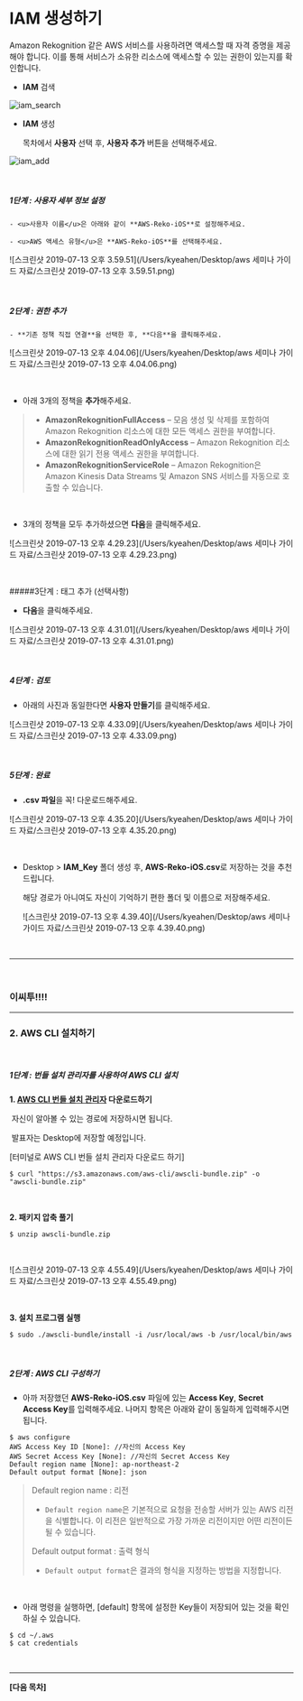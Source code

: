 # IAM 생성하기

Amazon Rekognition 같은 AWS 서비스를 사용하려면 액세스할 때 자격 증명을 제공해야 합니다. 이를 통해 서비스가 소유한 리소스에 액세스할 수 있는 권한이 있는지를 확인합니다.



* **IAM** 검색

![iam_search](/Users/kyeahen/Desktop/AWS-Rekognition-iOS/AWS-Rekognition-iOS/Guide/iam_search.png)



* **IAM** 생성

  목차에서 **사용자** 선택 후, **사용자 추가** 버튼을 선택해주세요.

![iam_add](/Users/kyeahen/Desktop/AWS-Rekognition-iOS/AWS-Rekognition-iOS/Guide/iam_add.png)

<br/>

##### 1단계 : 사용자 세부 정보 설정

	- <u>사용자 이름</u>은 아래와 같이 **AWS-Reko-iOS**로 설정해주세요.
	
	- <u>AWS 액세스 유형</u>은 **AWS-Reko-iOS**를 선택해주세요.

![스크린샷 2019-07-13 오후 3.59.51](/Users/kyeahen/Desktop/aws 세미나 가이드 자료/스크린샷 2019-07-13 오후 3.59.51.png)

<br/>

##### 2단계 : 권한 추가

	- **기존 정책 직접 연결**을 선택한 후, **다음**을 클릭해주세요.

![스크린샷 2019-07-13 오후 4.04.06](/Users/kyeahen/Desktop/aws 세미나 가이드 자료/스크린샷 2019-07-13 오후 4.04.06.png)

<br/>

* 아래 3개의 정책을 **추가**해주세요.

> - **AmazonRekognitionFullAccess** – 모음 생성 및 삭제를 포함하여 Amazon Rekognition 리소스에 대한 모든 액세스 권한을 부여합니다.
> - **AmazonRekognitionReadOnlyAccess** – Amazon Rekognition 리소스에 대한 읽기 전용 액세스 권한을 부여합니다.
> - **AmazonRekognitionServiceRole** – Amazon Rekognition은 Amazon Kinesis Data Streams 및 Amazon SNS 서비스를 자동으로 호출할 수 있습니다.

<br/>

* 3개의 정책을 모두 추가하셨으면 **다음**을 클릭해주세요.

![스크린샷 2019-07-13 오후 4.29.23](/Users/kyeahen/Desktop/aws 세미나 가이드 자료/스크린샷 2019-07-13 오후 4.29.23.png)

<br/>

#####3단계 : 태그 추가 (선택사항)

* **다음**을 클릭해주세요.

![스크린샷 2019-07-13 오후 4.31.01](/Users/kyeahen/Desktop/aws 세미나 가이드 자료/스크린샷 2019-07-13 오후 4.31.01.png)

<br/>

##### 4단계 : 검토

* 아래의 사진과 동일한다면 **사용자 만들기**를 클릭해주세요.

![스크린샷 2019-07-13 오후 4.33.09](/Users/kyeahen/Desktop/aws 세미나 가이드 자료/스크린샷 2019-07-13 오후 4.33.09.png)

<br/>

##### 5단계 : 완료

* **.csv 파일**을 꼭! 다운로드해주세요.

![스크린샷 2019-07-13 오후 4.35.20](/Users/kyeahen/Desktop/aws 세미나 가이드 자료/스크린샷 2019-07-13 오후 4.35.20.png)

<br/>

* Desktop > **IAM_Key** 폴더 생성 후, **AWS-Reko-iOS.csv**로 저장하는 것을 추천드립니다.

  해당 경로가 아니여도 자신이 기억하기 편한 폴더 및 이름으로 저장해주세요.

  ![스크린샷 2019-07-13 오후 4.39.40](/Users/kyeahen/Desktop/aws 세미나 가이드 자료/스크린샷 2019-07-13 오후 4.39.40.png)



<br/>

------

<br/>

### 이씨투!!!!



------



### 2. AWS CLI 설치하기

<br/>

##### 1단계 : 번들 설치 관리자를 사용하여 AWS CLI 설치

**1.  [AWS CLI 번들 설치 관리자](https://s3.amazonaws.com/aws-cli/awscli-bundle.zip) 다운로드하기**

​	자신이 알아볼 수 있는 경로에 저장하시면 됩니다.

​	발표자는 Desktop에 저장할 예정입니다.

[터미널로 AWS CLI 번들 설치 관리자 다운로드 하기]

```
$ curl "https://s3.amazonaws.com/aws-cli/awscli-bundle.zip" -o "awscli-bundle.zip"
```

<br/>

**2. 패키지 압축 풀기**

```
$ unzip awscli-bundle.zip
```

<br/>

![스크린샷 2019-07-13 오후 4.55.49](/Users/kyeahen/Desktop/aws 세미나 가이드 자료/스크린샷 2019-07-13 오후 4.55.49.png)

<br/>

**3. 설치 프로그램 실행**

```
$ sudo ./awscli-bundle/install -i /usr/local/aws -b /usr/local/bin/aws
```

<br/>

##### 2단계 : AWS CLI 구성하기

* 아까 저장했던 **AWS-Reko-iOS.csv** 파일에 있는 **Access Key**, **Secret Access Key**를 입력해주세요. 나머지 항목은 아래와 같이 동일하게 입력해주시면 됩니다.

```
$ aws configure
AWS Access Key ID [None]: //자신의 Access Key
AWS Secret Access Key [None]: //자신의 Secret Access Key
Default region name [None]: ap-northeast-2
Default output format [None]: json
```

> Default region name : 리전
>
> - `Default region name`은 기본적으로 요청을 전송할 서버가 있는 AWS 리전을 식별합니다. 이 리전은 일반적으로 가장 가까운 리전이지만 어떤 리전이든 될 수 있습니다. 
>
> Default output format : 출력 형식
>
> * `Default output format`은 결과의 형식을 지정하는 방법을 지정합니다.

<br/>

* 아래 명령을 실행하면, [default] 항목에 설정한 Key들이 저장되어 있는 것을 확인하실 수 있습니다.

```
$ cd ~/.aws
$ cat credentials
```

<br/>

------

**[다음 목차]**



